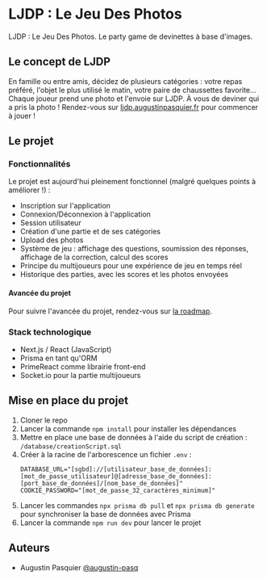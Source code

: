 # LJDP : Le Jeu Des Photos

LJDP : Le Jeu Des Photos. Le party game de devinettes à base d'images.

## Le concept de LJDP

En famille ou entre amis, décidez de plusieurs catégories : votre repas préféré, l'objet le plus utilisé le matin, votre paire de chaussettes favorite... Chaque joueur prend une photo et l'envoie sur LJDP. À vous de deviner qui a pris la photo !
Rendez-vous sur [ljdp.augustinpasquier.fr](https://ljdp.augustinpasquier.fr/) pour commencer à jouer !

## Le projet

### Fonctionnalités
Le projet est aujourd'hui pleinement fonctionnel (malgré quelques points à améliorer !) :
- Inscription sur l'application
- Connexion/Déconnexion à l'application
- Session utilisateur
- Création d'une partie et de ses catégories
- Upload des photos
- Système de jeu : affichage des questions, soumission des réponses, affichage de la correction, calcul des scores
- Principe du multijoueurs pour une expérience de jeu en temps réel
- Historique des parties, avec les scores et les photos envoyées

#### Avancée du projet
Pour suivre l'avancée du projet, rendez-vous sur [la roadmap](https://github.com/users/augustin-pasq/projects/1).

### Stack technologique
- Next.js / React (JavaScript)
- Prisma en tant qu'ORM
- PrimeReact comme librairie front-end
- Socket.io pour la partie multijoueurs

## Mise en place du projet
1. Cloner le repo
2. Lancer la commande ``npm install`` pour installer les dépendances
3. Mettre en place une base de données à l'aide du script de création : ``/database/creationScript.sql``
4. Créer à la racine de l'arborescence un fichier ``.env`` :
   ```
   DATABASE_URL="[sgbd]://[utilisateur_base_de_données]:[mot_de_passe_utilisateur]@[adresse_base_de_données]:[port_base_de_données]/[nom_base_de_données]"
   COOKIE_PASSWORD="[mot_de_passe_32_caractères_minimum]"
   ```
5. Lancer les commandes ``npx prisma db pull`` et ``npx prisma db generate`` pour synchroniser la base de données avec Prisma
6. Lancer la commande ``npm run dev`` pour lancer le projet

## Auteurs
- Augustin Pasquier [@augustin-pasq](https://github.com/augustin-pasq)